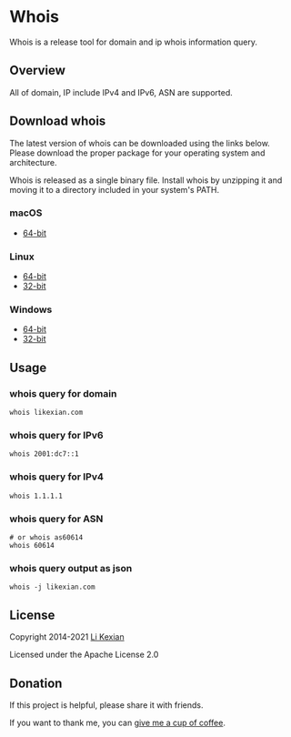 # Whois

Whois is a release tool for domain and ip whois information query.

## Overview

All of domain, IP include IPv4 and IPv6, ASN are supported.

## Download whois

The latest version of whois can be downloaded using the links below. Please download the proper package for your operating system and architecture.

Whois is released as a single binary file. Install whois by unzipping it and moving it to a directory included in your system's PATH.

### macOS

- [64-bit](https://github.com/likexian/whois-go/releases/download/v1.7.2/whois-darwin-amd64.zip)

### Linux

- [64-bit](https://github.com/likexian/whois-go/releases/download/v1.7.2/whois-linux-amd64.zip)
- [32-bit](https://github.com/likexian/whois-go/releases/download/v1.7.2/whois-linux-386.zip)

### Windows

- [64-bit](https://github.com/likexian/whois-go/releases/download/v1.7.2/whois-windows-amd64.zip)
- [32-bit](https://github.com/likexian/whois-go/releases/download/v1.7.2/whois-windows-386.zip)

## Usage

### whois query for domain

```shell
whois likexian.com
```

### whois query for IPv6

```shell
whois 2001:dc7::1
```

### whois query for IPv4

```shell
whois 1.1.1.1
```

### whois query for ASN

```shell
# or whois as60614
whois 60614
```

### whois query output as json

```shell
whois -j likexian.com
```

## License

Copyright 2014-2021 [Li Kexian](https://www.likexian.com/)

Licensed under the Apache License 2.0

## Donation

If this project is helpful, please share it with friends.

If you want to thank me, you can [give me a cup of coffee](https://www.likexian.com/donate/).
